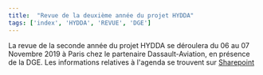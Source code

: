```yaml
---
title:  "Revue de la deuxième année du projet HYDDA"
tags: ['index', 'HYDDA', 'REVUE', 'DGE']
---
```

La revue de la seconde année du projet HYDDA se déroulera du 06 au 07 Novembre 2019 à Paris chez le partenaire Dassault-Aviation, en présence de la DGE.
Les informations relatives à l'agenda se trouvent sur [Sharepoint](https://sharing.atos.net/sites/hydda/Wiki/MEETING%20Paris%206-7%20novembre%202019.aspx)
